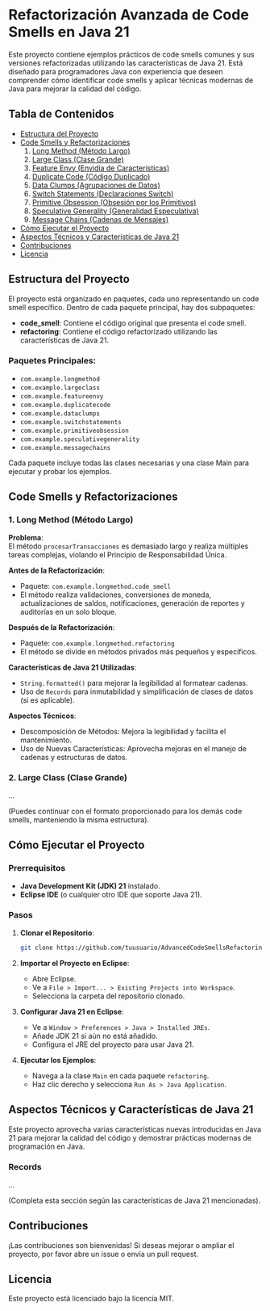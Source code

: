 
# Refactorización Avanzada de Code Smells en Java 21

Este proyecto contiene ejemplos prácticos de code smells comunes y sus versiones refactorizadas utilizando las características de Java 21. Está diseñado para programadores Java con experiencia que deseen comprender cómo identificar code smells y aplicar técnicas modernas de Java para mejorar la calidad del código.

## Tabla de Contenidos
- [Estructura del Proyecto](#estructura-del-proyecto)
- [Code Smells y Refactorizaciones](#code-smells-y-refactorizaciones)
  1. [Long Method (Método Largo)](#1-long-method-método-largo)
  2. [Large Class (Clase Grande)](#2-large-class-clase-grande)
  3. [Feature Envy (Envidia de Características)](#3-feature-envy-envidia-de-características)
  4. [Duplicate Code (Código Duplicado)](#4-duplicate-code-código-duplicado)
  5. [Data Clumps (Agrupaciones de Datos)](#5-data-clumps-agrupaciones-de-datos)
  6. [Switch Statements (Declaraciones Switch)](#6-switch-statements-declaraciones-switch)
  7. [Primitive Obsession (Obsesión por los Primitivos)](#7-primitive-obsession-obsesión-por-los-primitivos)
  8. [Speculative Generality (Generalidad Especulativa)](#8-speculative-generality-generalidad-especulativa)
  9. [Message Chains (Cadenas de Mensajes)](#9-message-chains-cadenas-de-mensajes)
- [Cómo Ejecutar el Proyecto](#cómo-ejecutar-el-proyecto)
- [Aspectos Técnicos y Características de Java 21](#aspectos-técnicos-y-características-de-java-21)
- [Contribuciones](#contribuciones)
- [Licencia](#licencia)

## Estructura del Proyecto

El proyecto está organizado en paquetes, cada uno representando un code smell específico. Dentro de cada paquete principal, hay dos subpaquetes:

- **code_smell**: Contiene el código original que presenta el code smell.
- **refactoring**: Contiene el código refactorizado utilizando las características de Java 21.

### Paquetes Principales:
- `com.example.longmethod`
- `com.example.largeclass`
- `com.example.featureenvy`
- `com.example.duplicatecode`
- `com.example.dataclumps`
- `com.example.switchstatements`
- `com.example.primitiveobsession`
- `com.example.speculativegenerality`
- `com.example.messagechains`

Cada paquete incluye todas las clases necesarias y una clase Main para ejecutar y probar los ejemplos.

## Code Smells y Refactorizaciones

### 1. Long Method (Método Largo)
**Problema**:  
El método `procesarTransacciones` es demasiado largo y realiza múltiples tareas complejas, violando el Principio de Responsabilidad Única.

**Antes de la Refactorización**:  
- Paquete: `com.example.longmethod.code_smell`
- El método realiza validaciones, conversiones de moneda, actualizaciones de saldos, notificaciones, generación de reportes y auditorías en un solo bloque.

**Después de la Refactorización**:  
- Paquete: `com.example.longmethod.refactoring`
- El método se divide en métodos privados más pequeños y específicos.

**Características de Java 21 Utilizadas**:
- `String.formatted()` para mejorar la legibilidad al formatear cadenas.
- Uso de `Records` para inmutabilidad y simplificación de clases de datos (si es aplicable).

**Aspectos Técnicos**:
- Descomposición de Métodos: Mejora la legibilidad y facilita el mantenimiento.
- Uso de Nuevas Características: Aprovecha mejoras en el manejo de cadenas y estructuras de datos.

### 2. Large Class (Clase Grande)
...

(Puedes continuar con el formato proporcionado para los demás code smells, manteniendo la misma estructura).

## Cómo Ejecutar el Proyecto

### Prerrequisitos
- **Java Development Kit (JDK) 21** instalado.
- **Eclipse IDE** (o cualquier otro IDE que soporte Java 21).

### Pasos

1. **Clonar el Repositorio**:
   ```bash
   git clone https://github.com/tuusuario/AdvancedCodeSmellsRefactoring.git
   ```

2. **Importar el Proyecto en Eclipse**:
   - Abre Eclipse.
   - Ve a `File > Import... > Existing Projects into Workspace`.
   - Selecciona la carpeta del repositorio clonado.

3. **Configurar Java 21 en Eclipse**:
   - Ve a `Window > Preferences > Java > Installed JREs`.
   - Añade JDK 21 si aún no está añadido.
   - Configura el JRE del proyecto para usar Java 21.

4. **Ejecutar los Ejemplos**:
   - Navega a la clase `Main` en cada paquete `refactoring`.
   - Haz clic derecho y selecciona `Run As > Java Application`.

## Aspectos Técnicos y Características de Java 21

Este proyecto aprovecha varias características nuevas introducidas en Java 21 para mejorar la calidad del código y demostrar prácticas modernas de programación en Java.

### Records
...

(Completa esta sección según las características de Java 21 mencionadas).

## Contribuciones

¡Las contribuciones son bienvenidas! Si deseas mejorar o ampliar el proyecto, por favor abre un issue o envía un pull request.

## Licencia

Este proyecto está licenciado bajo la licencia MIT.
